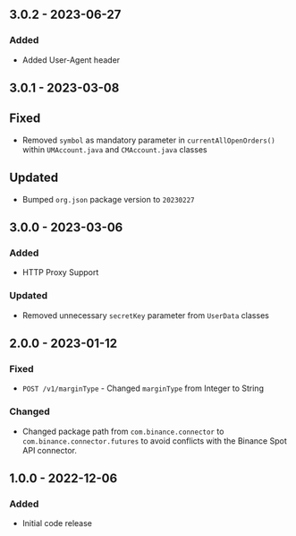 ## 3.0.2 - 2023-06-27

### Added
- Added User-Agent header

## 3.0.1 - 2023-03-08

## Fixed
- Removed `symbol` as mandatory parameter in `currentAllOpenOrders()` within `UMAccount.java` and `CMAccount.java` classes

## Updated
- Bumped `org.json` package version to `20230227`

## 3.0.0 - 2023-03-06

### Added
- HTTP Proxy Support

### Updated
- Removed unnecessary `secretKey` parameter from `UserData` classes

## 2.0.0 - 2023-01-12

### Fixed
- `POST /v1/marginType` - Changed `marginType` from Integer to String

### Changed
- Changed package path from `com.binance.connector` to `com.binance.connector.futures` to avoid conflicts with the Binance Spot API connector.

## 1.0.0 - 2022-12-06

### Added
- Initial code release
